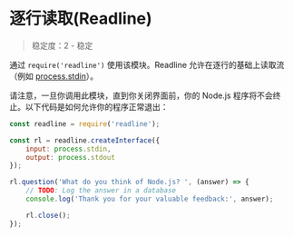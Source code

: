 # 逐行读取(Readline)

> 稳定度：2 - 稳定

通过 `require('readline')` 使用该模块。Readline 允许在逐行的基础上读取流（例如 [process.stdin](../process/process.md#stdin)）。

请注意，一旦你调用此模块，直到你关闭界面前，你的 Node.js 程序将不会终止。以下代码是如何允许你的程序正常退出：

``` javascript
const readline = require('readline');

const rl = readline.createInterface({
    input: process.stdin,
    output: process.stdout
});

rl.question('What do you think of Node.js? ', (answer) => {
    // TODO: Log the answer in a database
    console.log('Thank you for your valuable feedback:', answer);

    rl.close();
});
```